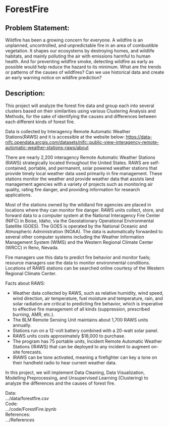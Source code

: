 # ForestFire

## Problem Statement:
Wildfire has been a growing concern for everyone. A wildfire is an unplanned, uncontrolled, and unpredictable fire in an area of combustible vegetation. It shapes our ecosystems by destroying homes, and wildlife habitats, and mainly polluting the air with emissions harmful to human health. And for preventing wildfire smoke, detecting wildfire as early as possible would help reduce the hazard to its minimum. What are the trends or patterns of the causes of wildfires? Can we use historical data and create an early warning notice on wildfire prediction? 

## Description:
This project will analyze the forest fire data and group each into several clusters based on their similarities using various Clustering Analysis and Methods, for the sake of identifying the causes and differences between each different kinds of forest fire. 

Data is collected by Interagency Remote Automatic Weather Stations(RAWS) and it is accessible at the website below: 
https://data-nifc.opendata.arcgis.com/datasets/nifc::public-view-interagency-remote-automatic-weather-stations-raws/about

There are nearly 2,200 interagency Remote Automatic Weather Stations (RAWS) strategically located throughout the United States. RAWS are self-contained, portable, and permanent, solar powered weather stations that provide timely local weather data used primarily in fire management. These stations monitor the weather and provide weather data that assists land management agencies with a variety of projects such as monitoring air quality, rating fire danger, and providing information for research applications. 

Most of the stations owned by the wildland fire agencies are placed in locations where they can monitor fire danger. RAWS units collect, store, and forward data to a computer system at the National Interagency Fire Center (NIFC) in Boise, Idaho, via the Geostationary Operational Environmental Satellite (GOES). The GOES is operated by the National Oceanic and Atmospheric Administration (NOAA). The data is automatically forwarded to several other computer systems including the Weather Information Management System (WIMS) and the Western Regional Climate Center (WRCC) in Reno, Nevada. 

Fire managers use this data to predict fire behavior and monitor fuels; resource managers use the data to monitor environmental conditions. Locations of RAWS stations can be searched online courtesy of the Western Regional Climate Center. 

Facts about RAWS: 
- Weather data collected by RAWS, such as relative humidity, wind speed, wind direction, air temperature, fuel moisture and temperature, rain, and solar radiation are critical to predicting fire behavior, which is imperative to effective fire management of all kinds (suppression, prescribed burning, AMR, etc.).
- The BLM Remote Sensing Unit maintains about 1,700 RAWS units annually. 
- Stations run on a 12-volt battery combined with a 20-watt solar panel. 
- RAWS units costs approximately $18,000 to purchase. 
- The program has 75 portable units, Incident Remote Automatic Weather Stations (IRAWS) that can be deployed to any incident to augment on-site forecasts.
- IRAWS can be tone activated, meaning a firefighter can key a tone on their handheld radio to hear current weather data. 

In this project, we will implement Data Cleaning, Data Visualization, Modelling Preprocessing, and Unsupervised Learning (Clustering) to analyze the differences and the causes of forest fire. 

Data:  
.../data/forestfire.csv  
Code:  
.../code/ForestFire.ipynb  
References:  
.../References  
